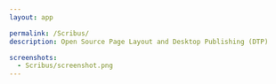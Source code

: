 ```yaml
---
layout: app

permalink: /Scribus/
description: Open Source Page Layout and Desktop Publishing (DTP)

screenshots:
  - Scribus/screenshot.png
---
```

